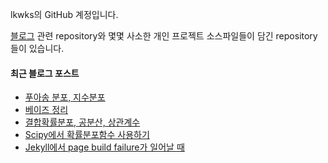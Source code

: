 lkwks의 GitHub 계정입니다.

[블로그](https://lkwks.github.io) 관련 repository와 몇몇 사소한 개인 프로젝트 소스파일들이 담긴 repository들이 있습니다.


#### 최근 블로그 포스트
<!-- BLOG-POST-LIST:START -->
- [푸아송 분포, 지수분포](https://lkwks.github.io/%EC%88%98%ED%95%99/2021/12/16/%ED%91%B8%EC%95%84%EC%86%A1-%EB%B6%84%ED%8F%AC,-%EC%A7%80%EC%88%98%EB%B6%84%ED%8F%AC.html)
- [베이즈 정리](https://lkwks.github.io/%EC%88%98%ED%95%99/2021/12/16/%EB%B2%A0%EC%9D%B4%EC%A6%88-%EC%A0%95%EB%A6%AC.html)
- [결합확률분포, 공분산, 상관계수](https://lkwks.github.io/%EC%88%98%ED%95%99/2021/12/16/%EA%B2%B0%ED%95%A9%ED%99%95%EB%A5%A0%EB%B6%84%ED%8F%AC,-%EA%B3%B5%EB%B6%84%EC%82%B0,-%EC%83%81%EA%B4%80%EA%B3%84%EC%88%98.html)
- [Scipy에서 확률분포함수 사용하기](https://lkwks.github.io/python/2021/12/16/scipy%EC%97%90%EC%84%9C-%ED%99%95%EB%A5%A0%EB%B6%84%ED%8F%AC%ED%95%A8%EC%88%98-%EC%82%AC%EC%9A%A9%ED%95%98%EA%B8%B0.html)
- [Jekyll에서 page build failure가 일어날 때](https://lkwks.github.io/github/2021/12/16/Jekyll%EC%97%90%EC%84%9C-Page-build-failure%EA%B0%80-%EC%9D%BC%EC%96%B4%EB%82%A0-%EB%95%8C.html)
<!-- BLOG-POST-LIST:END -->
  
<!--![Top Langs](https://github-readme-stats.vercel.app/api/top-langs/?username=lkwks)-->
